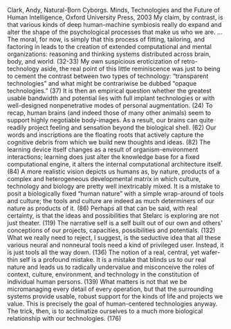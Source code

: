﻿Clark, Andy, Natural-Born Cyborgs. Minds, Technologies and the Future of Human Intelligence, Oxford University Press, 2003
My claim, by contrast, is that various kinds of deep human-machine symbiosis really do expand and alter the shape of the psychological processes that make us who we are. ... The moral, for now, is simply that this process of fitting, tailoring, and factoring in leads to the creation of extended computational and mental organizations: reasoning and thinking systems distributed across brain, body, and world. (32-33)
My own suspicious eroticization of retro-technology aside, the real point of this little reminiscence was just to being to cement the contrast between two types of technology: “transparent technologies” and what might be contrariwise be dubbed “opaque technologies.” (37)
It is then an empirical question whether the greatest usable bandwidth and potential lies with full implant technologies or with well-designed nonpenetrative modes of personal augmentation. (24)
To recap, human brains (and indeed those of many other animals) seem to support highly negotiable body-images. As a result, our brains can quite readily project feeling and sensation beyond the biological shell. (62)
Our words and inscriptions are the floating roots that actively capture the cognitive debris from which we build new thoughts and ideas. (82)
The learning device itself changes as a result of organism-environment interactions; learning does just alter the knowledge base for a fixed computational engine, it alters the internal computational architecture itself. (84)
A more realistic vision depicts us humans as, by nature, products of a complex and heterogeneous developmental matrix in which culture, technology and biology are pretty well inextricably mixed. It is a mistake to posit a biologically fixed “human nature” with a simple wrap-around of tools and culture; the tools and culture are indeed as much determiners of our nature as products of it. (86)
Perhaps all that can be said, with real certainty, is that the ideas and possibilities that Stelarc is exploring are not just theater. (119)
The narrative self is a self built out of our own and others' conceptions of our projects, capacities, possibilities and potentials. (132)
What we really need to reject, I suggest, is the seductive idea that all these various neural and nonneural tools need a kind of privileged user. Instead, it is just tools all the way down. (136)
The notion of a real, central, yet wafer-thin self is a profound mistake. It is a mistake that blinds us to our real nature and leads us to radically undervalue and misconceive the roles of context, culture, environment, and technology in the constitution of individual human persons. (139)
What matters is not that we be micromanaging every detail of every operation, but that the surrounding systems provide usable, robust support for the kinds of life and projects we value. This is precisely the goal of human-centered technologies anyway. The trick, then, is to acclimatize ourselves to a much more biological relationship with our technologies. (176)
